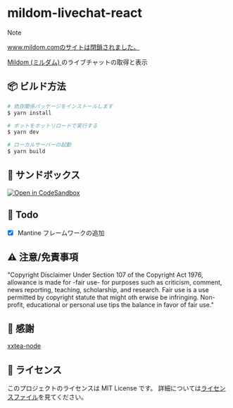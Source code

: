 # mildom-livechat-react

> [!NOTE]
> www.mildom.comのサイトは閉鎖されました。

<a href="https://www.mildom.com">Mildom (ミルダム) </a>のライブチャットの取得と表示

## 📦 ビルド方法

```bash
# 依存関係パッケージをインストールします
$ yarn install

# ボットをホットリロードで実行する
$ yarn dev

# ローカルサーバーの起動
$ yarn build
```

## 👀 サンドボックス
[![Open in CodeSandbox](https://img.shields.io/badge/Open%20in-CodeSandbox-blue?style=flat-square&logo=codesandbox)](https://codesandbox.io/s/github/coreizer/react-mildom-livechat-decrypt)


## 💎 Todo

- [x] Mantine フレームワークの追加

## ⚠️ 注意/免責事項

"Copyright Disclaimer Under Section 107 of the Copyright Act 1976,
allowance is made for -fair use- for purposes such as criticism,
comment, news reporting, teaching, scholarship, and research.
Fair use is a use permitted by copyright statute that might oth
erwise be infringing. Non-profit, educational or personal use tips
the balance in favor of fair use."

## 🙏 感謝

[xxtea-node](https://github.com/xxtea/xxtea-nodejs)

## 📝 ライセンス

このプロジェクトのライセンスは MIT License です。 詳細については[ライセンスファイル](LICENSE)を見てください。
